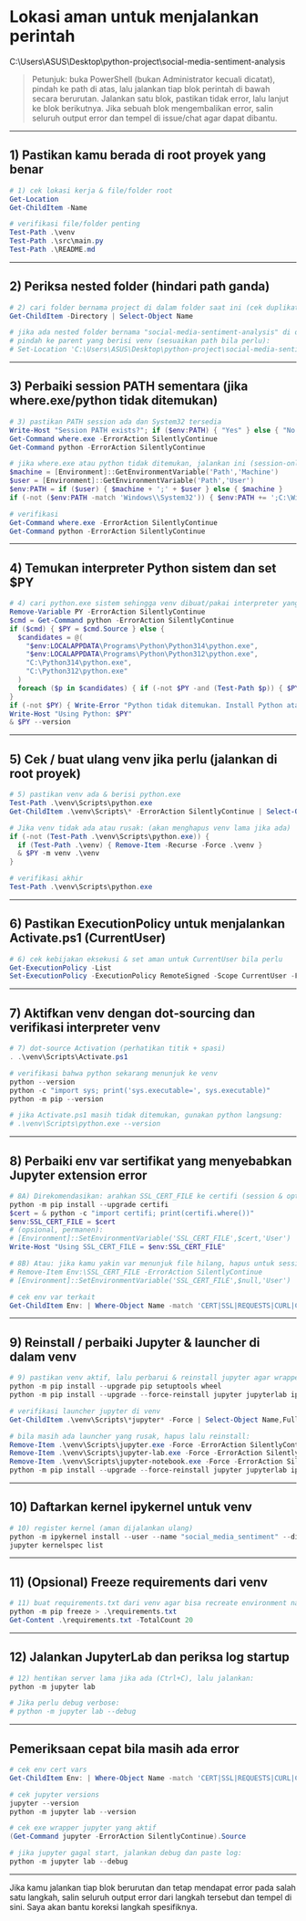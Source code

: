 # Lokasi aman untuk menjalankan perintah
C:\Users\ASUS\Desktop\python-project\social-media-sentiment-analysis

> Petunjuk: buka PowerShell (bukan Administrator kecuali dicatat), pindah ke path di atas, lalu jalankan tiap blok perintah di bawah secara berurutan. Jalankan satu blok, pastikan tidak error, lalu lanjut ke blok berikutnya. Jika sebuah blok mengembalikan error, salin seluruh output error dan tempel di issue/chat agar dapat dibantu.

---

## 1) Pastikan kamu berada di root proyek yang benar
```powershell
# 1) cek lokasi kerja & file/folder root
Get-Location
Get-ChildItem -Name

# verifikasi file/folder penting
Test-Path .\venv
Test-Path .\src\main.py
Test-Path .\README.md
```

---

## 2) Periksa nested folder (hindari path ganda)
```powershell
# 2) cari folder bernama project di dalam folder saat ini (cek duplikat)
Get-ChildItem -Directory | Select-Object Name

# jika ada nested folder bernama "social-media-sentiment-analysis" di dalam,
# pindah ke parent yang berisi venv (sesuaikan path bila perlu):
# Set-Location 'C:\Users\ASUS\Desktop\python-project\social-media-sentiment-analysis'
```

---

## 3) Perbaiki session PATH sementara (jika where.exe/python tidak ditemukan)
```powershell
# 3) pastikan PATH session ada dan System32 tersedia
Write-Host "Session PATH exists?"; if ($env:PATH) { "Yes" } else { "No or empty" }
Get-Command where.exe -ErrorAction SilentlyContinue
Get-Command python -ErrorAction SilentlyContinue

# jika where.exe atau python tidak ditemukan, jalankan ini (session-only):
$machine = [Environment]::GetEnvironmentVariable('Path','Machine')
$user = [Environment]::GetEnvironmentVariable('Path','User')
$env:PATH = if ($user) { $machine + ';' + $user } else { $machine }
if (-not ($env:PATH -match 'Windows\\System32')) { $env:PATH += ';C:\Windows\System32' }

# verifikasi
Get-Command where.exe -ErrorAction SilentlyContinue
Get-Command python -ErrorAction SilentlyContinue
```

---

## 4) Temukan interpreter Python sistem dan set $PY
```powershell
# 4) cari python.exe sistem sehingga venv dibuat/pakai interpreter yang benar
Remove-Variable PY -ErrorAction SilentlyContinue
$cmd = Get-Command python -ErrorAction SilentlyContinue
if ($cmd) { $PY = $cmd.Source } else {
  $candidates = @(
    "$env:LOCALAPPDATA\Programs\Python\Python314\python.exe",
    "$env:LOCALAPPDATA\Programs\Python\Python312\python.exe",
    "C:\Python314\python.exe",
    "C:\Python312\python.exe"
  )
  foreach ($p in $candidates) { if (-not $PY -and (Test-Path $p)) { $PY = $p } }
}
if (-not $PY) { Write-Error "Python tidak ditemukan. Install Python atau beri path penuh ke python.exe"; throw }
Write-Host "Using Python: $PY"
& $PY --version
```

---

## 5) Cek / buat ulang venv jika perlu (jalankan di root proyek)
```powershell
# 5) pastikan venv ada & berisi python.exe
Test-Path .\venv\Scripts\python.exe
Get-ChildItem .\venv\Scripts\* -ErrorAction SilentlyContinue | Select-Object Name

# Jika venv tidak ada atau rusak: (akan menghapus venv lama jika ada)
if (-not (Test-Path .\venv\Scripts\python.exe)) {
  if (Test-Path .\venv) { Remove-Item -Recurse -Force .\venv }
  & $PY -m venv .\venv
}

# verifikasi akhir
Test-Path .\venv\Scripts\python.exe
```

---

## 6) Pastikan ExecutionPolicy untuk menjalankan Activate.ps1 (CurrentUser)
```powershell
# 6) cek kebijakan eksekusi & set aman untuk CurrentUser bila perlu
Get-ExecutionPolicy -List
Set-ExecutionPolicy -ExecutionPolicy RemoteSigned -Scope CurrentUser -Force
```

---

## 7) Aktifkan venv dengan dot‑sourcing dan verifikasi interpreter venv
```powershell
# 7) dot-source Activation (perhatikan titik + spasi)
. .\venv\Scripts\Activate.ps1

# verifikasi bahwa python sekarang menunjuk ke venv
python --version
python -c "import sys; print('sys.executable=', sys.executable)"
python -m pip --version

# jika Activate.ps1 masih tidak ditemukan, gunakan python langsung:
# .\venv\Scripts\python.exe --version
```

---

## 8) Perbaiki env var sertifikat yang menyebabkan Jupyter extension error
```powershell
# 8A) Direkomendasikan: arahkan SSL_CERT_FILE ke certifi (session & optional user)
python -m pip install --upgrade certifi
$cert = & python -c "import certifi; print(certifi.where())"
$env:SSL_CERT_FILE = $cert
# (opsional, permanen):
# [Environment]::SetEnvironmentVariable('SSL_CERT_FILE',$cert,'User')
Write-Host "Using SSL_CERT_FILE = $env:SSL_CERT_FILE"

# 8B) Atau: jika kamu yakin var menunjuk file hilang, hapus untuk session & user
# Remove-Item Env:\SSL_CERT_FILE -ErrorAction SilentlyContinue
# [Environment]::SetEnvironmentVariable('SSL_CERT_FILE',$null,'User')

# cek env var terkait
Get-ChildItem Env: | Where-Object Name -match 'CERT|SSL|REQUESTS|CURL|COMPOSER|PHP' | Format-Table Name,Value -AutoSize
```

---

## 9) Reinstall / perbaiki Jupyter & launcher di dalam venv
```powershell
# 9) pastikan venv aktif, lalu perbarui & reinstall jupyter agar wrapper exe menunjuk ke python venv
python -m pip install --upgrade pip setuptools wheel
python -m pip install --upgrade --force-reinstall jupyter jupyterlab ipykernel

# verifikasi launcher jupyter di venv
Get-ChildItem .\venv\Scripts\*jupyter* -Force | Select-Object Name,FullName

# bila masih ada launcher yang rusak, hapus lalu reinstall:
Remove-Item .\venv\Scripts\jupyter.exe -Force -ErrorAction SilentlyContinue
Remove-Item .\venv\Scripts\jupyter-lab.exe -Force -ErrorAction SilentlyContinue
Remove-Item .\venv\Scripts\jupyter-notebook.exe -Force -ErrorAction SilentlyContinue
python -m pip install --upgrade --force-reinstall jupyter jupyterlab ipykernel
```

---

## 10) Daftarkan kernel ipykernel untuk venv
```powershell
# 10) register kernel (aman dijalankan ulang)
python -m ipykernel install --user --name "social_media_sentiment" --display-name "Python (social-media-sentiment)"
jupyter kernelspec list
```

---

## 11) (Opsional) Freeze requirements dari venv
```powershell
# 11) buat requirements.txt dari venv agar bisa recreate environment nanti
python -m pip freeze > .\requirements.txt
Get-Content .\requirements.txt -TotalCount 20
```

---

## 12) Jalankan JupyterLab dan periksa log startup
```powershell
# 12) hentikan server lama jika ada (Ctrl+C), lalu jalankan:
python -m jupyter lab

# Jika perlu debug verbose:
# python -m jupyter lab --debug
```

---

## Pemeriksaan cepat bila masih ada error
```powershell
# cek env cert vars
Get-ChildItem Env: | Where-Object Name -match 'CERT|SSL|REQUESTS|CURL|COMPOSER|PHP' | Format-Table Name,Value -AutoSize

# cek jupyter versions
jupyter --version
python -m jupyter lab --version

# cek exe wrapper jupyter yang aktif
(Get-Command jupyter -ErrorAction SilentlyContinue).Source

# jika jupyter gagal start, jalankan debug dan paste log:
python -m jupyter lab --debug
```

---

Jika kamu jalankan tiap blok berurutan dan tetap mendapat error pada salah satu langkah, salin seluruh output error dari langkah tersebut dan tempel di sini. Saya akan bantu koreksi langkah spesifiknya.
